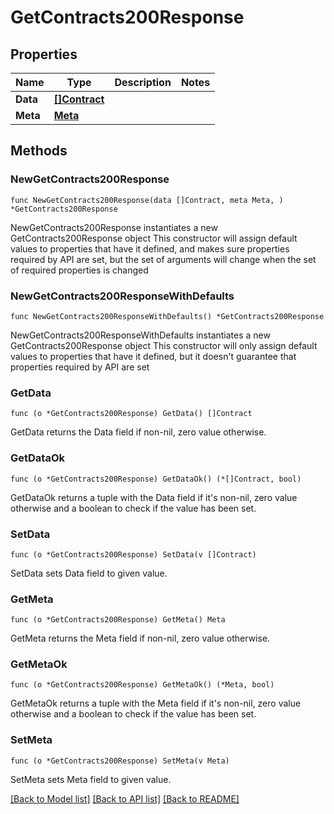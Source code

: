 # GetContracts200Response

## Properties

Name | Type | Description | Notes
------------ | ------------- | ------------- | -------------
**Data** | [**[]Contract**](Contract.md) |  | 
**Meta** | [**Meta**](Meta.md) |  | 

## Methods

### NewGetContracts200Response

`func NewGetContracts200Response(data []Contract, meta Meta, ) *GetContracts200Response`

NewGetContracts200Response instantiates a new GetContracts200Response object
This constructor will assign default values to properties that have it defined,
and makes sure properties required by API are set, but the set of arguments
will change when the set of required properties is changed

### NewGetContracts200ResponseWithDefaults

`func NewGetContracts200ResponseWithDefaults() *GetContracts200Response`

NewGetContracts200ResponseWithDefaults instantiates a new GetContracts200Response object
This constructor will only assign default values to properties that have it defined,
but it doesn't guarantee that properties required by API are set

### GetData

`func (o *GetContracts200Response) GetData() []Contract`

GetData returns the Data field if non-nil, zero value otherwise.

### GetDataOk

`func (o *GetContracts200Response) GetDataOk() (*[]Contract, bool)`

GetDataOk returns a tuple with the Data field if it's non-nil, zero value otherwise
and a boolean to check if the value has been set.

### SetData

`func (o *GetContracts200Response) SetData(v []Contract)`

SetData sets Data field to given value.


### GetMeta

`func (o *GetContracts200Response) GetMeta() Meta`

GetMeta returns the Meta field if non-nil, zero value otherwise.

### GetMetaOk

`func (o *GetContracts200Response) GetMetaOk() (*Meta, bool)`

GetMetaOk returns a tuple with the Meta field if it's non-nil, zero value otherwise
and a boolean to check if the value has been set.

### SetMeta

`func (o *GetContracts200Response) SetMeta(v Meta)`

SetMeta sets Meta field to given value.



[[Back to Model list]](../README.md#documentation-for-models) [[Back to API list]](../README.md#documentation-for-api-endpoints) [[Back to README]](../README.md)


